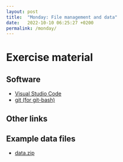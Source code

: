 ```yaml
---
layout: post
title:  "Monday: File management and data"
date:   2022-10-10 06:25:27 +0200
permalink: /monday/
---
```


# Exercise material

## Software  

- [Visual Studio Code](https://code.visualstudio.com/)
- [git (for git-bash)](https://git-scm.com/)

## Other links  



## Example data files

- [data.zip]({{site.url}}{{site.baseurl}}/data/data/data.zip)

